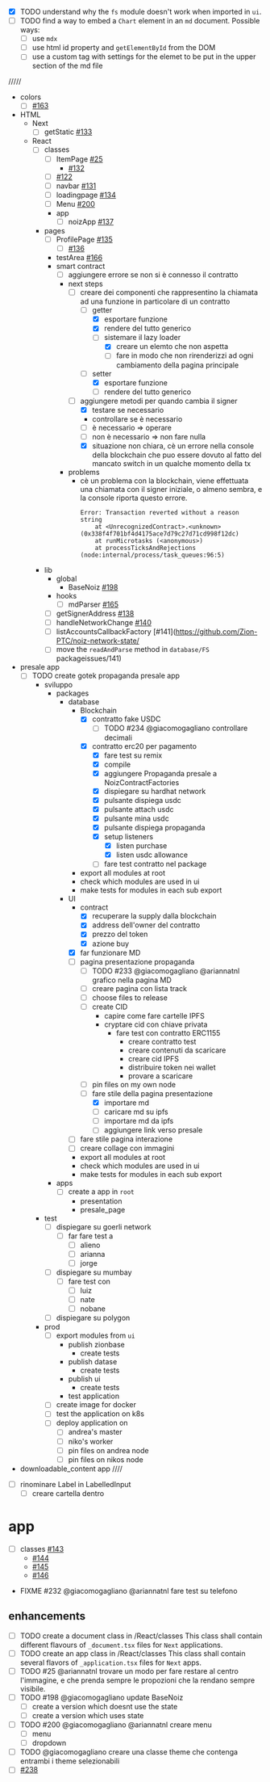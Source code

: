 - [x] TODO understand why the `fs` module doesn't work when
      imported in `ui`.
- [ ] TODO find a way to embed a `Chart` element in an `md`
      document. Possible ways:
  - [ ] use `mdx`
  - [ ] use html id property and `getElementById` from the DOM
  - [ ] use a custom tag with settings for the elemet to be put
        in the upper section of the md file

/////

- colors
  - [ ] [#163](https://github.com/Zion-PTC/noiz-network-state/issues/163)
- HTML
  - Next
    - [ ] getStatic [#133](https://github.com/Zion-PTC/noiz-network-state/issues/133)
  - React
    - [ ] classes
      - [ ] ItemPage [#25](https://github.com/Zion-PTC/noiz-network-state/issues/25)
        - [#132](https://github.com/Zion-PTC/noiz-network-state/issues/132)
      - [ ] [#122](https://github.com/Zion-PTC/noiz-network-state/issues/122)
      - [ ] navbar [#131](https://github.com/Zion-PTC/noiz-network-state/issues/131)
      - [ ] loadingpage [#134](https://github.com/Zion-PTC/noiz-network-state/issues/134)
      - [ ] Menu [#200](https://github.com/Zion-PTC/noiz-network-state/issues/200)
      - app
        - [ ] noizApp [#137](https://github.com/Zion-PTC/noiz-network-state/issues/137)
    - pages
      - [ ] ProfilePage [#135](https://github.com/Zion-PTC/noiz-network-state/issues/135)
        - [ ] [#136](https://github.com/Zion-PTC/noiz-network-state/issues/136)
      - testArea [#166](https://github.com/Zion-PTC/noiz-network-state/issues/166)
      - smart contract
        - [ ] aggiungere errore se non si è connesso il contratto
        - next steps
          - [ ] creare dei componenti che rappresentino la chiamata ad una funzione in particolare di un contratto
            - [ ] getter
              - [x] esportare funzione
              - [x] rendere del tutto generico
              - [ ] sistemare il lazy loader
                - [x] creare un elemto che non aspetta
                - [ ] fare in modo che non rirenderizzi ad ogni cambiamento
                      della pagina principale
            - [ ] setter
              - [x] esportare funzione
              - [ ] rendere del tutto generico
          - [ ] aggiungere metodi per quando cambia il signer
            - [x] testare se necessario
            - controllare se è necessario
            - [ ] è necessario => operare
            - [ ] non è necessario => non fare nulla
            - [x] situazione non chiara, cè un errore nella console
                  della blockchain che puo essere dovuto al fatto del mancato
                  switch in un qualche momento della tx
        - problems
          - cè un problema con la blockchain, viene effettuata una chiamata con il signer iniziale, o almeno sembra, e la console riporta
            questo errore.
            ```
            Error: Transaction reverted without a reason string
                at <UnrecognizedContract>.<unknown> (0x338f4f701bf4d4175ace7d79c27d71cd998f12dc)
                at runMicrotasks (<anonymous>)
                at processTicksAndRejections (node:internal/process/task_queues:96:5)
            ```
    - lib
      - global
        - BaseNoiz [#198](https://github.com/Zion-PTC/noiz-network-state/issues/198)
      - hooks
        - [ ] mdParser [#165](https://github.com/Zion-PTC/noiz-network-state/issues/165)
      - [ ] getSignerAddress [#138](https://github.com/Zion-PTC/noiz-network-state/issues/138)
      - [ ] handleNetworkChange [#140](https://github.com/Zion-PTC/noiz-network-state/issues/140)
      - [ ] listAccountsCallbackFactory [#141](https://github.com/Zion-PTC/noiz-network-state/
      - [ ] move the `readAndParse` method in `database/FS` packageissues/141)
- presale app
  - [ ] TODO create gotek propaganda presale app
    - sviluppo
      - packages
        - database
          - Blockchain
            - [x] contratto fake USDC
              - [ ] TODO #234 @giacomogagliano controllare decimali
            - [x] contratto erc20 per pagamento
              - [x] fare test su remix
              - [x] compile
              - [x] aggiungere Propaganda presale a NoizContractFactories
              - [x] dispiegare su hardhat network
              - [x] pulsante dispiega usdc
              - [x] pulsante attach usdc
              - [x] pulsante mina usdc
              - [x] pulsante dispiega propaganda
              - [x] setup listeners
                - [x] listen purchase
                - [x] listen usdc allowance
              - [ ] fare test contratto nel package
          - export all modules at root
          - check which modules are used in ui
          - make tests for modules in each sub export
        - UI
          - contract
            - [x] recuperare la supply dalla blockchain
            - [x] address dell'owner del contratto
            - [x] prezzo del token
            - [x] azione buy
          - [x] far funzionare MD
          - [ ] pagina presentazione propaganda
            - [ ] TODO #233 @giacomogagliano @ariannatnl
                  grafico nella pagina MD
            - [ ] creare pagina con lista track
            - [ ] choose files to release
            - [ ] create CID
              - capire come fare cartelle IPFS
              - cryptare cid con chiave privata
                - fare test con contratto ERC1155
                  - creare contratto test
                  - creare contenuti da scaricare
                  - creare cid IPFS
                  - distribuire token nei wallet
                  - provare a scaricare
            - [ ] pin files on my own node
            - [ ] fare stile della pagina presentazione
              - [x] importare md
              - [ ] caricare md su ipfs
              - [ ] importare md da ipfs
              - [ ] aggiungere link verso presale
          - [ ] fare stile pagina interazione
          - [ ] creare collage con immagini
          - export all modules at root
          - check which modules are used in ui
          - make tests for modules in each sub export
      - apps
        - [ ] create a app in `root`
          - presentation
          - presale_page
    - test
      - [ ] dispiegare su goerli network
        - [ ] far fare test a
          - [ ] alieno
          - [ ] arianna
          - [ ] jorge
      - [ ] dispiegare su mumbay
        - [ ] fare test con
          - [ ] luiz
          - [ ] nate
          - [ ] nobane
      - [ ] dispiegare su polygon
    - prod
      - [ ] export modules from `ui`
        - publish zionbase
          - create tests
        - publish datase
          - create tests
        - publish ui
          - create tests
        - test application
      - [ ] create image for docker
      - [ ] test the application on k8s
      - [ ] deploy application on
        - [ ] andrea's master
        - [ ] niko's worker
        - [ ] pin files on andrea node
        - [ ] pin files on nikos node
- downloadable_content app
  ////

- [ ] rinominare Label in LabelledInput
  - [ ] creare cartella dentro

# app

- [ ] classes [#143](https://github.com/Zion-PTC/noiz-network-state/issues/143)
  - [#144](https://github.com/Zion-PTC/noiz-network-state/issues/144)
  - [#145](https://github.com/Zion-PTC/noiz-network-state/issues/145)
  - [#146](https://github.com/Zion-PTC/noiz-network-state/issues/146)
- FIXME #232 @giacomogagliano @ariannatnl fare test su telefono

## enhancements

- [ ] TODO create a document class in /React/classes
      This class shall contain different flavours of
      `_document.tsx` files for `Next` applications.
- [ ] TODO create an app class in /React/classes
      This class shall contain several flavors of
      `_application.tsx` files for `Next` apps.
- [ ] TODO #25 @ariannatnl trovare un modo per fare restare al
      centro l'immagine, e che prenda sempre le propozioni che
      la rendano sempre visibile.
- [ ] TODO #198 @giacomogagliano update BaseNoiz
  - [ ] create a version which doesnt use the state
  - [ ] create a version which uses state
- [ ] TODO #200 @giacomogagliano @ariannatnl creare menu
  - [ ] menu
  - [ ] dropdown
- [ ] TODO @giacomogagliano creare una classe theme che contenga
      entrambi i theme selezionabili
- [ ] [#238](https://github.com/Zion-PTC/noiz-network-state/issues/238)
